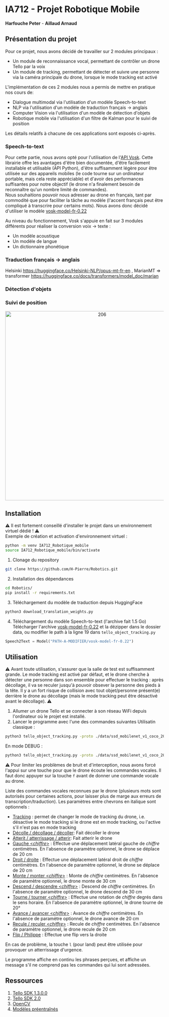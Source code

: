 # IA712 - Projet Robotique Mobile
**Harfouche Peter** - **Aillaud Arnaud**

## Présentation du projet
Pour ce projet, nous avons décidé de travailler sur 2 modules principaux :
* Un module de reconnaissance vocal, permettant de contrôler un drone Tello par la voix
* Un module de tracking, permettant de détecter et suivre une personne via la caméra principale du drone, lorsque le mode tracking est activé

L'implémentation de ces 2 modules nous a permis de mettre en pratique nos cours de:
* Dialogue multimodal via l'utilisation d'un modèle Speech-to-text
* NLP via l'utilisation d'un modèle de traduction français $\rightarrow$ anglais
* Computer Vision via l'utilisation d'un modèle de détection d'objets
* Robotique mobile via l'utilisation d'un filtre de Kalman pour le suivi de position

Les détails relatifs à chacune de ces applications sont exposés ci-après.

### Speech-to-text

Pour cette partie, nous avons opté pour l'utilisation de l'[API Vosk](https://alphacephei.com/vosk/). Cette librairie offre les avantages d'être bien documentée, d'être facilement installable et utilisable (API Python), d'être suffisamment légère pour être utilisée sur des appareils mobiles (le code tourne sur un ordinateur portable, mais cela reste appréciable) et d'avoir des performances suffisantes pour notre objectif (le drone n'a finalement besoin de reconnaître qu'un nombre limité de commandes). <br>
Nous souhaitions pouvoir nous adresser au drone en français, tant par commodité que pour faciliter la tâche au modèle (l'accent français peut être compliqué à transcrire pour certains mots). Nous avons donc décidé d'utiliser le modèle [vosk-model-fr-0.22](https://alphacephei.com/vosk/models/vosk-model-fr-0.22.zip)

Au niveau du fonctionnement, Vosk s'appuie en fait sur 3 modules différents pour réaliser la conversion voix $\rightarrow$ texte :
* Un modèle acoustique
* Un modèle de langue
* Un dictionnaire phonétique

### Traduction français $\rightarrow$ anglais

Helsinki https://huggingface.co/Helsinki-NLP/opus-mt-fr-en
, MarianMT => transformer https://huggingface.co/docs/transformers/model_doc/marian

### Détection d'objets
### Suivi de position

<p align="center"> 
    <img src="Demos/Demo_tracking.gif" alt="206" width="600">
</p>


## Installation
⚠️ Il est fortement conseillé d'installer le projet dans un environnement virtuel dédié ! ⚠️ <br>
Exemple de création et activation d'environnement virtuel :
```bash
python -m venv IA712_Robotique_mobile
source IA712_Robotique_mobile/bin/activate
```

1. Clonage du repository
```bash
git clone https://github.com/H-Pierre/Robotics.git
```
2. Installation des dépendances
```bash
cd Robotics/
pip install -r requirements.txt
```
3. Téléchargement du modèle de traduction depuis HuggingFace
```bash
python3 download_translation_weights.py
```
4. Téléchargement du modèle Speech-to-text (l'archive fait 1.5 Go)<br>
Télécharger l'archive [vosk-model-fr-0.22](https://alphacephei.com/vosk/models/vosk-model-fr-0.22.zip) et la dézipper dans le dossier data, ou modifier le path à la ligne 19 dans `tello_object_tracking.py`
```python
Speech2Text = Model("PATH-A-MODIFIER/vosk-model-fr-0.22")
```

## Utilisation
⚠️ Avant toute utilisation, s'assurer que la salle de test est suffisamment grande. Le mode tracking est activé par défaut, et le drone cherche à détecter une personne dans son ensemble pour effectuer le tracking : après décollage, il va se reculer jusqu'à pouvoir obsever la personne des pieds à la tête. Il y a un fort risque de collision avec tout objet/personne présent(e) derrière le drone au décollage (mais le mode tracking peut être désactivé avant le décollage). ⚠️ <br>
1. Allumer un drone Tello et se connecter à son réseau WiFi depuis l'ordinateur où le projet est installé. 
2. Lancer le programme avec l'une des commandes suivantes
Utilisatin classique :
```bash
python3 tello_object_tracking.py -proto ./data/ssd_mobilenet_v1_coco_2017_11_17.pbtxt -model ./data/frozen_inference_graph.pb -obj Person -dconf 0.4
```
En mode DEBUG :
```bash
python3 tello_object_tracking.py -proto ./data/ssd_mobilenet_v1_coco_2017_11_17.pbtxt -model ./data/frozen_inference_graph.pb -obj Person -debug True -video ./data/<your video.avi> -dconf 0.4
```
⚠️ Pour limiter les problèmes de bruit et d'interception, nous avons forcé l'appui sur une touche pour que le drone écoute les commandes vocales. Il faut donc appuyer sur la touche `f` avant de donner une commande vocale au drone.

Liste des commandes vocales reconnues par le drone (plusieurs mots sont autorisés pour certaines actions, pour laisser plus de marge aux erreurs de transcription/traduction). Les paramètres entre chevrons en italique sont optionnels :
* <ins>Tracking</ins> : permet de changer le mode de tracking du drone, i.e. désactive le mode tracking si le drone est en mode tracking, ou l'active s'il n'est pas en mode tracking
* <ins>Décolle / décollage / décoller</ins>: Fait décoller le drone
* <ins>Atterit / atterrissage / atterir</ins>: Fait atterir le drone
* <ins>Gauche <*chiffre*></ins> : Effectue une déplacement latéral gauche de *chiffre* centimètres. En l'absence de paramètre optionnel, le drone se déplace de 20 cm
* <ins>Droit / droite</ins>  : Effectue une déplacement latéral droit de *chiffre* centimètres. En l'absence de paramètre optionnel, le drone se déplace de 20 cm
* <ins>Monte / monter <*chiffre*></ins> : Monte de *chiffre* centimètres. En l'absence de paramètre optionnel, le drone monte de 30 cm
* <ins>Descend / descendre <*chiffre*></ins> : Descend de *chiffre* centimètres. En l'absence de paramètre optionnel, le drone descend de 30 cm
* <ins>Tourne / tourner <*chiffre*></ins> : Effectue une rotation de *chiffre* degrés dans le sens horaire. En l'absence de paramètre optionnel, le drone tourne de 20°
* <ins>Avance / avancer <*chiffre*></ins> : Avance de *chiffre* centimètres. En l'absence de paramètre optionnel, le drone avance de 20 cm
* <ins>Recule / reculer <*chiffre*></ins> : Recule de *chiffre* centimètres. En l'absence de paramètre optionnel, le drone recule de 20 cm
* <ins>Flip / Philippe</ins> : Effectue une flip vers la droite

En cas de problème, la touche `l` (pour land) peut être utilisée pour provoquer un atterrissage d'urgence.

Le programme affiche en continu les phrases perçues, et affiche un message s'il ne comprend pas les commandes qui lui sont adressées.


## Ressources

1. [Tello SDK 1.3.0.0](https://dl-cdn.ryzerobotics.com/downloads/tello/20180910/Tello%20SDK%20Documentation%20EN_1.3.pdf)
2. [Tello SDK 2.0](https://dl-cdn.ryzerobotics.com/downloads/Tello/Tello%20SDK%202.0%20User%20Guide.pdf)
3. [OpenCV](https://github.com/opencv/opencv)
4. [Modèles préentraînés](https://github.com/opencv/opencv/tree/master/samples/dnn/face_detector)
